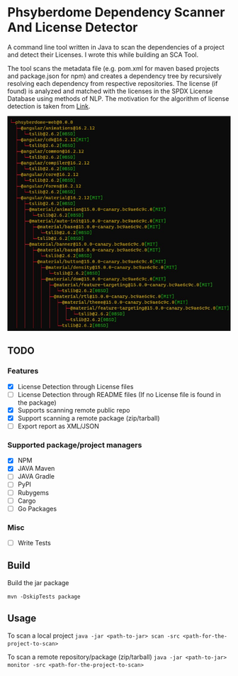 # Phsyberdome Dependency Scanner And License Detector 

A command line tool written in Java to scan the dependencies of a project and detect their Licenses. I wrote this while building an SCA Tool.

The tool scans the metadata file (e.g. pom.xml for maven based projects and package.json for npm) and creates a dependency tree by recursively resolving each dependency from respective repositories. The license (if found) is analyzed and matched with the licenses in the SPDX License Database using methods of NLP. The motivation for the algorithm of license detection is taken from [Link](https://github.com/go-enry/go-license-detector).

![SAMPLE_IMAGE](./images/npm-scan-result.jpg)

## TODO

### Features

- [X] License Detection through License files
- [ ] License Detection through README files (If no License file is found in the package)
- [X] Supports scanning remote public repo
- [X] Support scanning a remote package (zip/tarball)
- [ ] Export report as XML/JSON

### Supported package/project managers

- [X] NPM
- [X] JAVA Maven
- [ ] JAVA Gradle
- [ ] PyPI
- [ ] Rubygems
- [ ] Cargo
- [ ] Go Packages

### Misc

- [ ] Write Tests


## Build

Build the jar package
```
mvn -DskipTests package
```

## Usage

To scan a local project
`java -jar <path-to-jar> scan -src <path-for-the-project-to-scan>`

To scan a remote repository/package (zip/tarball)
`java -jar <path-to-jar> monitor -src <path-for-the-project-to-scan>`
